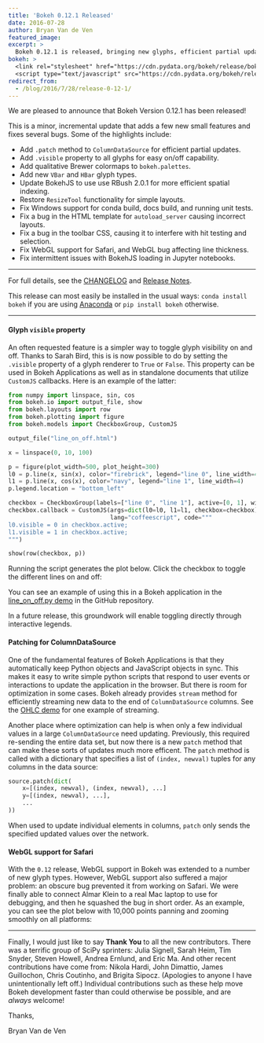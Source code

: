 ```yaml
---
title: 'Bokeh 0.12.1 Released'
date: 2016-07-28
author: Bryan Van de Ven
featured_image:
excerpt: >
  Bokeh 0.12.1 is released, bringing new glyphs, efficient partial updates for data sources, a simple way to toggle glyphs on and off, and several bugfixes.
bokeh: >
  <link rel="stylesheet" href="https://cdn.pydata.org/bokeh/release/bokeh-0.12.1.min.css">
  <script type="text/javascript" src="https://cdn.pydata.org/bokeh/release/bokeh-0.12.1.min.js" defer></script>
redirect_from:
  - /blog/2016/7/28/release-0-12-1/
---
```


We are pleased to announce that Bokeh Version 0.12.1 has been released!

This is a minor, incremental update that adds a few new small features and
fixes several bugs. Some of the highlights include:

* Add `.patch` method to `ColumnDataSource` for efficient partial updates.
* Add `.visible` property to all glyphs for easy on/off capability.
* Add qualitative Brewer colormaps to `bokeh.palettes`.
* Add new `VBar` and ``HBar`` glyph types.
* Update BokehJS to use use RBush 2.0.1 for more efficient spatial indexing.
* Restore `ResizeTool` functionality for simple layouts.
* Fix Windows support for conda build, docs build, and running unit tests.
* Fix a bug in the HTML template for `autoload_server` causing incorrect layouts.
* Fix a bug in the toolbar CSS, causing it to interfere with hit testing and selection.
* Fix WebGL support for Safari, and WebGL bug affecting line thickness.
* Fix intermittent issues with BokehJS loading in Jupyter notebooks.

-----

<style>
  .bk-root {
    height: unset !important;
  }
</style>

For full details, see the [CHANGELOG](https://github.com/bokeh/bokeh/blob/0.12.1/CHANGELOG)
and [Release Notes](https://bokeh.pydata.org/en/latest/docs/releases/0.12.1.html).

This release can most easily be installed in the usual ways:
`conda install bokeh` if you are using [Anaconda](https://www.anaconda.com/downloads)
or `pip install bokeh` otherwise.

-----

#### Glyph ``visible`` property

An often requested feature is a simpler way to toggle glyph visibility on and
off. Thanks to Sarah Bird, this is is now possible to do by setting the
`.visible` property of a glyph renderer to `True` or `False`. This
property can be used in Bokeh Applications as well as in standalone documents
that utilize `CustomJS` callbacks. Here is an example of the latter:

```python
from numpy import linspace, sin, cos
from bokeh.io import output_file, show
from bokeh.layouts import row
from bokeh.plotting import figure
from bokeh.models import CheckboxGroup, CustomJS

output_file("line_on_off.html")

x = linspace(0, 10, 100)

p = figure(plot_width=500, plot_height=300)
l0 = p.line(x, sin(x), color="firebrick", legend="line 0", line_width=4)
l1 = p.line(x, cos(x), color="navy", legend="line 1", line_width=4)
p.legend.location = "bottom_left"

checkbox = CheckboxGroup(labels=["line 0", "line 1"], active=[0, 1], width=100)
checkbox.callback = CustomJS(args=dict(l0=l0, l1=l1, checkbox=checkbox),
                             lang="coffeescript", code="""
l0.visible = 0 in checkbox.active;
l1.visible = 1 in checkbox.active;
""")

show(row(checkbox, p))
```

Running the script generates the plot below. Click the checkbox to toggle
the different lines on and off:

<div class="bk-root">
<center>
  <script
      src="/js/release-0-12-1/on_off.js" defer
      id="c0de583f-da1b-4c14-ba8e-9394360fa861"
      data-bokeh-model-id="e0726c48-cc3d-4119-a534-d8b7575b9101"
      data-bokeh-doc-id="37ef83f8-2be4-42d5-9836-4b749a73af07"
  ></script>
</center>
</div>

You can see an example of using this in a Bokeh application in the
[line_on_off.py demo](https://github.com/bokeh/bokeh/blob/0.12.1/examples/app/line_on_off.py)
in the GitHub repository.

In a future release, this groundwork will enable toggling directly through
interactive legends.

#### Patching for ColumnDataSource

One of the fundamental features of Bokeh Applications is that they
automatically keep Python objects and JavaScript objects in sync. This makes
it easy to write simple python scripts that respond to user events or
interactions to update the application in the browser. But there is room for
optimization in some cases. Bokeh already provides `stream` method for
efficiently streaming new data to the end of `ColumnDataSource` columns.
See the [OHLC demo](https://github.com/bokeh/bokeh/tree/0.12.1/examples/app/ohlc)
for one example of streaming.

Another place where optimization can help is when only a few  individual values
in a large `ColumnDataSource` need updating. Previously, this required
re-sending the entire data set, but now there is a new `patch` method that
can make these sorts of updates much more efficent. The `patch` method is
called with a dictionary that specifies a list of `(index, newval)` tuples
for any columns in the data source:

```python
source.patch(dict(
    x=[(index, newval), (index, newval), ...]
    y=[(index, newval), ...],
    ...
))
```

When used to update individual elements in columns, ``patch`` only sends the
specified updated values over the network.


#### WebGL support for Safari

With the `0.12` release, WebGL support in Bokeh was extended to a number of
new glyph types. However, WebGL support also suffered a major problem: an
obscure bug prevented it from working on Safari. We were finally able to
connect Almar Klein to a real Mac laptop to use for debugging, and then he
squashed the bug in short order. As an example, you can see the plot below
with 10,000 points panning and zooming smoothly on all platforms:

<div class="bk-root">
<center>
  <script
      src="/js/release-0-12-1/webgl.js" defer
      id="e469eaf5-9a34-4297-9544-9f88adbdb27a"
      data-bokeh-model-id="85f9da2c-176e-4a6a-9cce-36e1cb0c1692"
      data-bokeh-doc-id="7bf066ff-f61c-4888-8dd2-5c61e54da4e9"
  ></script>
</center>
</div>

-----

Finally, I would just like to say **Thank You** to all the new contributors.
There was a terrific group of SciPy sprinters: Julia Signell, Sarah Heim,
Tim Snyder, Steven Howell, Andrea Ernlund, and Eric Ma. And other recent
contributions have come from: Nikola Hardi, John Dimattio, James Guillochon,
Chris Coutinho, and Brigita Sipocz. (Apologies to anyone I have unintentionally
left off.) Individual contributions such as these help move Bokeh development
faster than could otherwise be possible, and are *always* welcome!

Thanks,

Bryan Van de Ven
